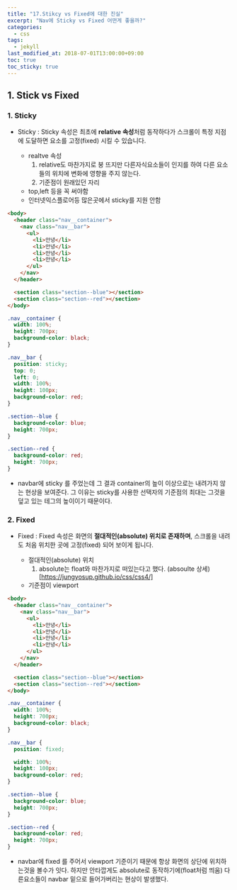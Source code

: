 ```yaml
---
title: "17.Stikcy vs Fixed에 대한 진실"
excerpt: "Nav에 Sticky vs Fixed 어떤게 좋을까?"
categories:
  - css
tags:
  - jekyll
last_modified_at: 2018-07-01T13:00:00+09:00
toc: true
toc_sticky: true
---
```


## 1. Stick vs Fixed

### 1. Sticky

- Sticky : Sticky 속성은 최초에 **relative 속성**처럼 동작하다가 스크롤이 특정 지점에 도달하면 요소를 고정(fixed) 시킬 수 있습니다.

  - realtve 속성
    1. relative도 마찬가지로 붕 뜨지만 다른자식요소들이 인지를 하여 다른 요소들의 위치에 변화에 영향을 주지 않는다.
    2. 기준점이 원래있던 자리

  * top,left 등을 꼭 써야함

  - 인터넷익스플로어등 많은곳에서 sticky를 지원 안함

```html
<body>
  <header class="nav__container">
    <nav class="nav__bar">
      <ul>
        <li>안녕</li>
        <li>안녕</li>
        <li>안녕</li>
        <li>안녕</li>
      </ul>
    </nav>
  </header>

  <section class="section--blue"></section>
  <section class="section--red"></section>
</body>
```

```css
.nav__container {
  width: 100%;
  height: 700px;
  background-color: black;
}

.nav__bar {
  position: sticky;
  top: 0;
  left: 0;
  width: 100%;
  height: 100px;
  background-color: red;
}

.section--blue {
  background-color: blue;
  height: 700px;
}

.section--red {
  background-color: red;
  height: 700px;
}
```

- navbar에 sticky 를 주었는데 그 결과 container의 높이 이상으로는 내려가지 않는 현상을 보여준다. 그 이유는 sticky를 사용한 선택자의 기준점의 최대는 그것을 덮고 있는 테그의 높이이기 때문이다.

### 2. Fixed

- Fixed : Fixed 속성은 화면의 **절대적인(absolute) 위치로 존재하며**, 스크롤을 내려도 처음 위치한 곳에 고정(fixed) 되어 보이게 됩니다.

  - 절대적인(absolute) 위치
    1. absolute는 float와 마찬가지로 떠있는다고 했다.
       (absoulte 상세)[https://jungyosup.github.io/css/css4/]

  * 기준점이 viewport

```html
<body>
  <header class="nav__container">
    <nav class="nav__bar">
      <ul>
        <li>안녕</li>
        <li>안녕</li>
        <li>안녕</li>
        <li>안녕</li>
      </ul>
    </nav>
  </header>

  <section class="section--blue"></section>
  <section class="section--red"></section>
</body>
```

```css
.nav__container {
  width: 100%;
  height: 700px;
  background-color: black;
}

.nav__bar {
  position: fixed;

  width: 100%;
  height: 100px;
  background-color: red;
}

.section--blue {
  background-color: blue;
  height: 700px;
}

.section--red {
  background-color: red;
  height: 700px;
}
```

- navbar에 fixed 를 주어서 viewport 기준이기 때문에 항상 화면의 상단에 위치하는것을 볼수가 잇다. 하지만 안타깝게도 absolute로 동작하기에(float처럼 띄움) 다른요소들이 navbar 밑으로 들어가버리는 현상이 발생했다.
